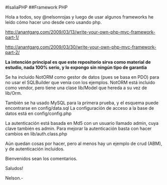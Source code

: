 #IsaliaPHP
##Framework PHP

Hola a todos, soy @nelsonrojas y luego de usar algunos frameworks he leído cómo hacer uno desde cero usando php.

http://anantgarg.com/2009/03/13/write-your-own-php-mvc-framework-part-1/

http://anantgarg.com/2009/03/30/write-your-own-php-mvc-framework-part-2/

**La intención principal es que este repositorio sirva como material de estudio, nada 100% serio, y lo expongo sin ningún tipo de garantia**

Se ha incluido NotORM como gestor de datos (pues se basa en PDO) para no usar el SQLBuilder que venía con los ejemplos.
NotORM está incluido como vendor, pero tiene una clase lib/Model que hereda a su vez de lib/Orm.

También se ha usado MySQL para la primera prueba, y el esquema puede encontrarse en config/data.sql
La configuración de acceso a la base de datos está en config/config.php

La autenticación está basada en Md5 con un usuario llamado admin, cuya clave también es admin. Para mejorar la autenticación basta con hacer cambios en lib/auth.class.php

Aún quedan cosas por hacer, pero al menos hay un ejemplo de crud (ABM), y de autenticación incluidos.

Bienvenidos sean los comentarios.

Saludos!

Nelson.-


